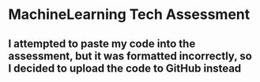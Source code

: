 # MachineLearning Tech Assessment

## I attempted to paste my code into the assessment, but it was formatted incorrectly, so I decided to upload the code to GitHub instead
